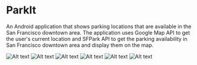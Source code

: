 # ParkIt
An Android application that shows parking locations that are available in the San Francisco downtown area. 
The application uses Google Map API to get the user's current location and SFPark API to get the parking availability in San Francisco downtown area and display them on the map.

![Alt text](/images/img_splash.jpg?raw=true "Splash Screen")
![Alt text](/images/img_overview.jpg?raw=true "Overview")
![Alt text](/images/img_timer.jpg?raw=true "Warning Timer")
![Alt text](/images/img_search.jpg?raw=true "Search Feature")
![Alt text](/images/img_setting.jpg?raw=true "Setting")
![Alt text](/images/img_location.jpg?raw=true "User Location")
